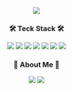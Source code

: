 <div align="center">
<img src="https://capsule-render.vercel.app/api?type=waving&color=000000&height=250&section=header&text=JunSeok%20Kim&fontSize=90&fontColor=FFFF00&fontAlignY=40&fontAlign=60&desc=Developer&descAlign=83&descAlignY=60&descSize=30" />

### 🛠 Teck Stack 🛠
<img src="https://img.shields.io/badge/Python-white?style=flat&logo=Python&logoColor=3776AB"/></a>
<img src="https://img.shields.io/badge/pandas-150458?style=flat&logo=pandas&logoColor=white"/></a>
<img src="https://img.shields.io/badge/Discord-5865F2?style=flat&logo=Discord&logoColor=white"/></a>
<img src="https://img.shields.io/badge/Visual Studio Code-007ACC?style=flat&logo=Visual Studio Code&logoColor=white"/></a>
<img src="https://img.shields.io/badge/Slack-4A154B?style=flat&logo=Slack&logoColor=white"/></a>
<img src="https://img.shields.io/badge/GitHub-181717?style=flat&logo=GitHub&logoColor=white"/></a>
<img src="https://img.shields.io/badge/RPA-UiPath-orange"/></a>

### 🎳 About Me 🎳
<img src="https://img.shields.io/badge/Instagram-E4405F?style=flat&logo=Instagram&logoColor=white"/></a>
<img src="https://img.shields.io/badge/Notion-000000?style=flat&logo=Notion&logoColor=white"/></a>




</div>
